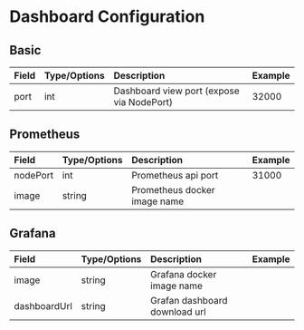 # Dashboard Configuration

## Basic

| Field | Type/Options | Description | Example |
| :--- | :--- | :--- | :--- |
| port | int | Dashboard view port \(expose via NodePort\) | 32000 |

## Prometheus

| Field | Type/Options | Description | Example |
| :--- | :--- | :--- | :--- |
| nodePort | int | Prometheus api port | 31000 |
| image | string | Prometheus docker image name |  |

## Grafana

| Field | Type/Options | Description | Example |
| :--- | :--- | :--- | :--- |
| image | string | Grafana docker image name |  |
| dashboardUrl | string | Grafan dashboard download url |  |


